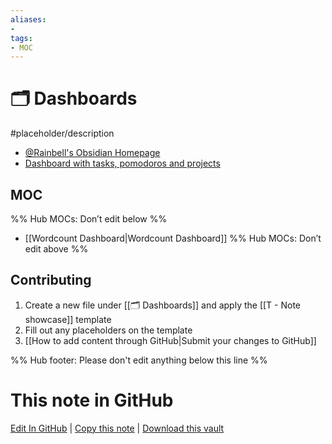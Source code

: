 ```yaml
---
aliases:
- 
tags: 
- MOC
---
```


# 🗂️ Dashboards

#placeholder/description

- [@Rainbell's Obsidian Homepage](https://github.com/Rainbell129/Obsidian-Homepage)
- [Dashboard with tasks, pomodoros and projects](https://forum.obsidian.md/t/dashboard-and-workflow-for-obsidian-at-work-sales/34794)

## MOC

%% Hub MOCs: Don’t edit below  %%
-  [[Wordcount Dashboard|Wordcount Dashboard]]
%% Hub MOCs: Don’t edit above  %%


## Contributing

1. Create a new file under [[🗂️ Dashboards]] and apply the [[T - Note showcase]] template
2. Fill out any placeholders on the template
3. [[How to add content through GitHub|Submit your changes to GitHub]]

%% Hub footer: Please don't edit anything below this line %%

# This note in GitHub

<span class="git-footer">[Edit In GitHub](https://github.dev/obsidian-community/obsidian-hub/blob/main/03%20-%20Showcases%20%26%20Templates/Dashboards/%F0%9F%97%82%EF%B8%8F%20Dashboards.md "git-hub-edit-note") | [Copy this note](https://raw.githubusercontent.com/obsidian-community/obsidian-hub/main/03%20-%20Showcases%20%26%20Templates/Dashboards/%F0%9F%97%82%EF%B8%8F%20Dashboards.md "git-hub-copy-note") | [Download this vault](https://github.com/obsidian-community/obsidian-hub/archive/refs/heads/main.zip "git-hub-download-vault") </span>
